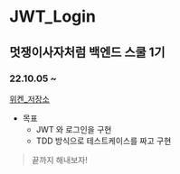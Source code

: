 # JWT_Login
## 멋쟁이사자처럼 백엔드 스쿨 1기
### 22.10.05 ~ 
[위켄_저장소](https://wiken.io/ken/10698)

* 목표
  * JWT 와 로그인을 구현
  * TDD 방식으로 테스트케이스를 짜고 구현

> 끝까지 해내보자!
